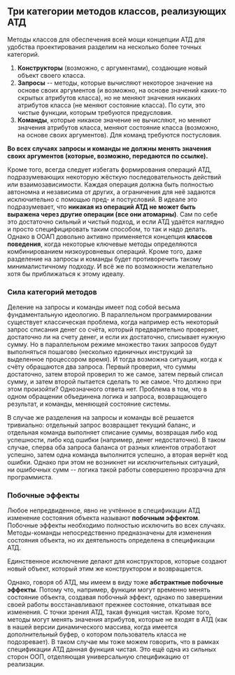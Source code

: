 ## Три категории методов классов, реализующих АТД

Методы классов для обеспечения всей мощи концепции АТД для удобства проектирования разделим на несколько более точных категорий.

1) **Конструкторы** (возможно, с аргументами), создающие новый объект своего класса.
2) **Запросы** -- методы, которые вычисляют некоторое значение на основе своих аргументов (и возможно, на основе значений каких-то скрытых атрибутов класса), но не меняют значения никаких атрибутов класса (не меняют состояние класса). По сути, это чистые функции, которым требуются предусловия.
3) **Команды**, которые никакое значение не вычисляют, но меняют значения атрибутов класса, меняют состояние класса (возможно, на основе своих аргументов). Для команд требуются постусловия.

**Во всех случаях запросы и команды не должны менять значения своих аргументов (которые, возможно, передаются по ссылке).**

Кроме того, всегда следует избегать формирования операций АТД, подразумевающих некоторую жёсткую последовательность действий или взаимозависимости. Каждая операция должна быть полностью автономна и независима от других, а ограничения для неё задаются исключительно с помощью пред- и постусловий. В идеале это подразумевает, что **никакая из операций АТД не может быть выражена через другие операции (все они атомарны)**. Сам по себе это достаточно сильный и чистый подход, и если АТД удаётся наглядно и просто специфицировать таким способом, то так и надо делать. Однако в ООАП довольно активно применяется концепция **классов поведения**, когда некоторые ключевые методы определяются комбинированием низкоуровневых операций. Кроме того, даже разделение на запросы и команды будет противоречить такому минималистичному подходу. И всё же по возможности желательно хотя бы приближаться к этому идеалу.

### Сила категорий методов

Деление на запросы и команды имеет под собой весьма фундаментальную идеологию. В параллельном программировании существует классическая проблема, когда например есть некоторый запрос списания денег со счёта, который предварительно проверяет, достаточно ли на счету денег, и если их достаточно, списывает нужную сумму. Но в параллельном режиме множество таких запросов будут выполняться пошагово (несколько единичных инструкций за выделенное процессором время). И тогда возможна ситуация, когда к счёту обращаются два запроса. Первый проверил, что суммы достаточно, затем второй проверил то же самое, затем первый списал сумму, и затем второй пытается сделать то же самое. Что должно при этом произойти? Однозначного ответа нет. Проблема в том, что в одном обращении объединена логика и запроса, возвращающего результат, и команды, меняющей состояние системы.

В случае же разделения на запросы и команды всё решается тривиально: отдельный запрос возвращает текущий баланс, и отдельная команда выполняет списание суммы, возвращая либо код успешности, либо код ошибки (например, денег недостаточно). В таком случае, сперва оба запроса баланса от разных клиентов отработают успешно, затем одна команда выполнится успешно, а вторая вернёт код ошибки. Однако при этом не возникнет ни исключительных ситуаций, ни ошибочных сумм -- логика такой работы совершенно прозрачна для программиста.

### Побочные эффекты

Любое непредвиденное, явно не учтённое в спецификации АТД изменение состояния объекта называют **побочным эффектом**. Побочные эффекты необходимо полностью исключить во всех случаях. Методы-команды непосредственно предназначены для изменения состояния объекта, но их деятельность определена в спецификации АТД.

Единственное исключение делают для конструкторов, которые создают новый объект, который этим же конструктором и возвращается.

Однако, говоря об АТД, мы имеем в виду тоже **абстрактные побочные эффекты**. Потому что, например, функции могут временно менять состояние объекта, создавая побочный эффект, однако по завершении своей работы восстанавливают прежнее состояние, откатывая все изменения. С точки зрения АТД, такая функция чистая. Кроме того, методы могут менять значения атрибутов, которые не входят в АТД (как в нашей версии динамического массива, когда имеется дополнительный буфер, о котором пользователь класса не подозревает). В таком случае мы тоже можем говорить, что в рамках спецификации АТД данная функция чистая. Это ещё одна из сильных сторон ООП, отделяющая универсальную спецификацию от реализации.
